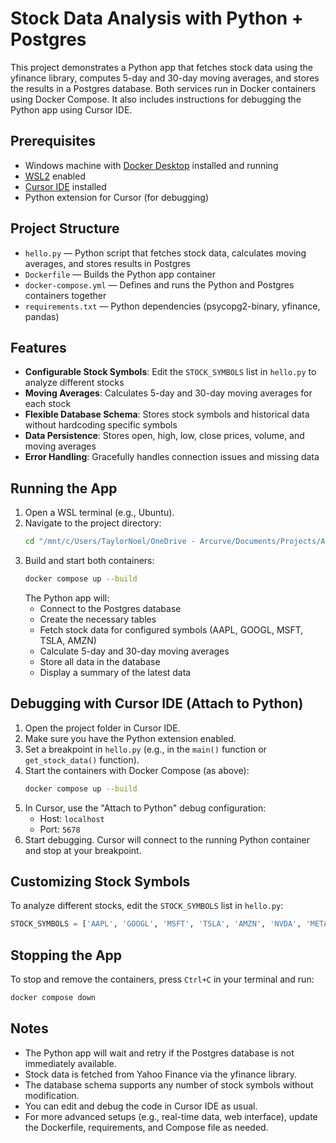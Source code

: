 # Stock Data Analysis with Python + Postgres

This project demonstrates a Python app that fetches stock data using the yfinance library, computes 5-day and 30-day moving averages, and stores the results in a Postgres database. Both services run in Docker containers using Docker Compose. It also includes instructions for debugging the Python app using Cursor IDE.

## Prerequisites

- Windows machine with [Docker Desktop](https://www.docker.com/products/docker-desktop/) installed and running
- [WSL2](https://learn.microsoft.com/en-us/windows/wsl/) enabled
- [Cursor IDE](https://www.cursor.so/) installed
- Python extension for Cursor (for debugging)

## Project Structure

- `hello.py` — Python script that fetches stock data, calculates moving averages, and stores results in Postgres
- `Dockerfile` — Builds the Python app container
- `docker-compose.yml` — Defines and runs the Python and Postgres containers together
- `requirements.txt` — Python dependencies (psycopg2-binary, yfinance, pandas)

## Features

- **Configurable Stock Symbols**: Edit the `STOCK_SYMBOLS` list in `hello.py` to analyze different stocks
- **Moving Averages**: Calculates 5-day and 30-day moving averages for each stock
- **Flexible Database Schema**: Stores stock symbols and historical data without hardcoding specific symbols
- **Data Persistence**: Stores open, high, low, close prices, volume, and moving averages
- **Error Handling**: Gracefully handles connection issues and missing data

## Running the App

1. Open a WSL terminal (e.g., Ubuntu).
2. Navigate to the project directory:
   ```sh
   cd "/mnt/c/Users/TaylorNoel/OneDrive - Arcurve/Documents/Projects/AI Initiative"
   ```
3. Build and start both containers:
   ```sh
   docker compose up --build
   ```
   The Python app will:
   - Connect to the Postgres database
   - Create the necessary tables
   - Fetch stock data for configured symbols (AAPL, GOOGL, MSFT, TSLA, AMZN)
   - Calculate 5-day and 30-day moving averages
   - Store all data in the database
   - Display a summary of the latest data

## Debugging with Cursor IDE (Attach to Python)

1. Open the project folder in Cursor IDE.
2. Make sure you have the Python extension enabled.
3. Set a breakpoint in `hello.py` (e.g., in the `main()` function or `get_stock_data()` function).
4. Start the containers with Docker Compose (as above):
   ```sh
   docker compose up --build
   ```
5. In Cursor, use the "Attach to Python" debug configuration:
   - Host: `localhost`
   - Port: `5678`
6. Start debugging. Cursor will connect to the running Python container and stop at your breakpoint.

## Customizing Stock Symbols

To analyze different stocks, edit the `STOCK_SYMBOLS` list in `hello.py`:

```python
STOCK_SYMBOLS = ['AAPL', 'GOOGL', 'MSFT', 'TSLA', 'AMZN', 'NVDA', 'META']
```

## Stopping the App

To stop and remove the containers, press `Ctrl+C` in your terminal and run:
```sh
docker compose down
```

## Notes
- The Python app will wait and retry if the Postgres database is not immediately available.
- Stock data is fetched from Yahoo Finance via the yfinance library.
- The database schema supports any number of stock symbols without modification.
- You can edit and debug the code in Cursor IDE as usual.
- For more advanced setups (e.g., real-time data, web interface), update the Dockerfile, requirements, and Compose file as needed. 